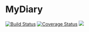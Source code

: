 # MyDiary
[![Build Status](https://travis-ci.org/UggoPrince/MyDiary.svg?branch=develop-APIendpoint-GetNotifiactions)](https://travis-ci.org/UggoPrince/MyDiary) <a href='https://coveralls.io/github/UggoPrince/MyDiarybranch=develop-APIendpoint-GetNotifications'><img src='https://coveralls.io/repos/github/UggoPrince/MyDiary/badge.svg?branch=develop-APIendpoint-GetNotifications' alt='Coverage Status' /></a> <a href="https://codeclimate.com/github/UggoPrince/MyDiary/test_coverage"><img src="https://api.codeclimate.com/v1/badges/cd2bf5a44988d893158c/test_coverage" /></a>